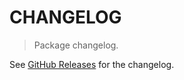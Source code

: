 # CHANGELOG

> Package changelog.

See [GitHub Releases](https://github.com/stdlib-js/utils-enumerable-property-symbols/releases) for the changelog.